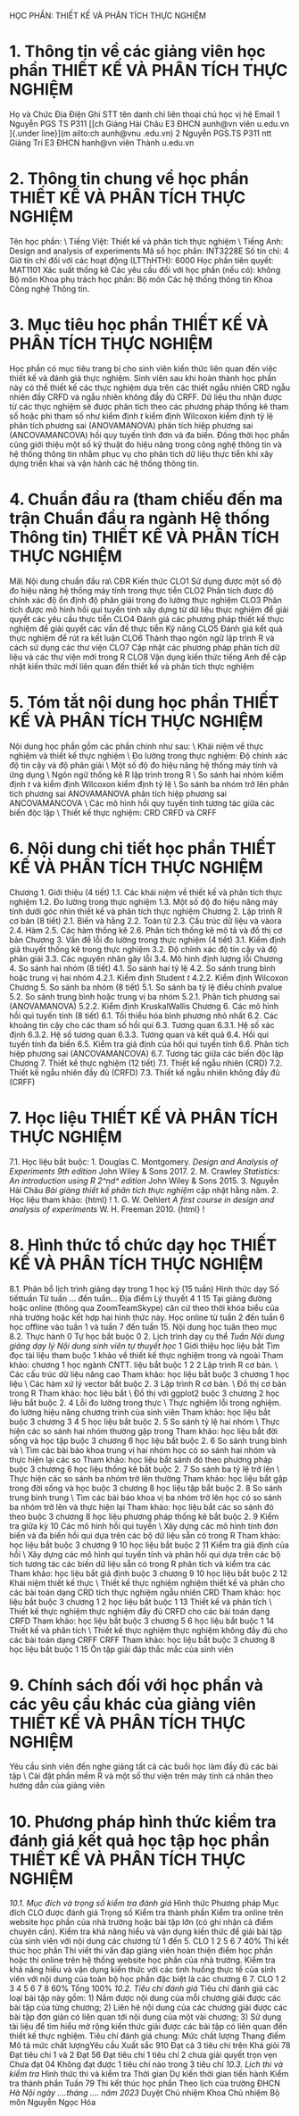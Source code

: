 HỌC PHẦN: THIẾT KẾ VÀ PHÂN TÍCH THỰC NGHIỆM 
# 1. Thông tin về các giảng viên học phần THIẾT KẾ VÀ PHÂN TÍCH THỰC NGHIỆM 
Họ và Chức Địa Điện Ghi STT tên danh chỉ liên thoại chú học vị hệ Email 1 Nguyễn PGS TS P311 [[ch Giảng Hải Châu E3 ĐHCN aunh\@vn viên u.edu.vn ]{.under line}](m ailto:ch aunh@vnu .edu.vn) 2 Nguyễn PGS.TS P311 ntt Giảng Trí E3 ĐHCN hanh\@vn viên Thành u.edu.vn 
# 2. Thông tin chung về học phần THIẾT KẾ VÀ PHÂN TÍCH THỰC NGHIỆM 
Tên học phần: \ Tiếng Việt: Thiết kế và phân tích thực nghiệm \ Tiếng Anh: Design and analysis of experiments Mã số học phần: INT3228E Số tín chỉ: 4 Giờ tín chỉ đối với các hoạt động (LTThHTH): 6000 Học phần tiên quyết: MAT1101 Xác suất thống kê Các yêu cầu đối với học phần (nếu có): không Bộ môn Khoa phụ trách học phần: Bộ môn Các hệ thống thông tin Khoa Công nghệ Thông tin. 
# 3. Mục tiêu học phần THIẾT KẾ VÀ PHÂN TÍCH THỰC NGHIỆM 
Học phần có mục tiêu trang bị cho sinh viên kiến thức liên quan đến việc thiết kế và đánh giá thực nghiệm. Sinh viên sau khi hoàn thành học phần này có thể thiết kế các thực nghiệm dựa trên các thiết ngẫu nhiên CRD ngẫu nhiên đầy CRFD và ngẫu nhiên không đầy đủ CRFF. Dữ liệu thu nhận được từ các thực nghiệm sẽ được phân tích theo các phương pháp thống kê tham số hoặc phi tham số như kiểm định *t* kiểm định Wilcoxon kiểm định tỷ lệ phân tích phương sai (ANOVAMANOVA) phân tích hiệp phương sai (ANCOVAMANCOVA) hồi quy tuyến tính đơn và đa biến. Đồng thời học phần cũng giới thiệu một số kỹ thuật đo hiệu năng trong công nghệ thông tin và hệ thống thông tin nhằm phục vụ cho phân tích dữ liệu thực tiễn khi xây dựng triển khai và vận hành các hệ thống thông tin.
# 4. Chuẩn đầu ra (tham chiếu đến ma trận Chuẩn đầu ra ngành Hệ thống Thông tin) THIẾT KẾ VÀ PHÂN TÍCH THỰC NGHIỆM 
Mã\ Nội dung chuẩn đầu ra\ CĐR  Kiến thức CLO1 Sử dụng được một số độ đo hiệu năng hệ thống máy tính trong thực tiễn CLO2 Phân tích được độ chính xác độ ổn định độ phân giải trong đo lường thực nghiệm CLO3 Phân tích được mô hình hồi qui tuyến tính xây dựng từ dữ liệu thực nghiệm để giải quyết các yêu cầu thực tiễn CLO4 Đánh giá các phương pháp thiết kế thực nghiệm để giải quyết các vấn đề thực tiễn Kỹ năng CLO5 Đánh giá kết quả thực nghiệm để rút ra kết luận CLO6 Thành thạo ngôn ngữ lập trình R và cách sử dụng các thư viện CLO7 Cập nhật các phương pháp phân tích dữ liệu và các thư viện mới trong R CLO8 Vận dụng kiến thức tiếng Anh để cập nhật kiến thức mới liên quan đến thiết kế và phân tích thực nghiệm
# 5. Tóm tắt nội dung học phần THIẾT KẾ VÀ PHÂN TÍCH THỰC NGHIỆM 
Nội dung học phần gồm các phần chính như sau: \ Khái niệm về thực nghiệm và thiết kế thực nghiệm \ Đo lường trong thực nghiệm: Độ chính xác độ tin cậy và độ phân giải \ Một số độ đo hiệu năng hệ thống máy tính và ứng dụng \ Ngôn ngữ thống kê R lập trình trong R \ So sánh hai nhóm kiểm định *t* và kiểm định Wilcoxon kiểm định tỷ lệ \ So sánh ba nhóm trở lên phân tích phương sai ANOVAMANOVA phân tích hiệp phương sai ANCOVAMANCOVA \ Các mô hình hồi quy tuyến tính tương tác giữa các biến độc lập \ Thiết kế thực nghiệm: CRD CRFD và CRFF 
# 6. Nội dung chi tiết học phần THIẾT KẾ VÀ PHÂN TÍCH THỰC NGHIỆM 
Chương 1. Giới thiệu (4 tiết) 1.1. Các khái niệm về thiết kế và phân tích thực nghiệm 1.2. Đo lường trong thực nghiệm 1.3. Một số độ đo hiệu năng máy tính dưới góc nhìn thiết kế và phân tích thực nghiệm Chương 2. Lập trình R cơ bản (8 tiết) 2.1. Biến và hằng 2.2. Toán tử 2.3. Cấu trúc dữ liệu và vàora 2.4. Hàm 2.5. Các hàm thống kê 2.6. Phân tích thống kê mô tả và đồ thị cơ bản Chương 3. Vấn đề lỗi đo lường trong thực nghiệm (4 tiết) 3.1. Kiểm định giả thuyết thống kê trong thực nghiệm 3.2. Độ chính xác độ tin cậy và độ phân giải 3.3. Các nguyên nhân gây lỗi 3.4. Mô hình định lượng lỗi Chương 4. So sánh hai nhóm (8 tiết) 4.1. So sánh hai tỷ lệ 4.2. So sánh trung bình hoặc trung vị hai nhóm 4.2.1. Kiểm định Student *t* 4.2.2. Kiểm định Wilcoxon Chương 5. So sánh ba nhóm (8 tiết) 5.1. So sánh ba tỷ lệ điều chỉnh *p*value 5.2. So sánh trung bình hoặc trung vị ba nhóm 5.2.1. Phân tích phương sai (ANOVAMANOVA) 5.2.2. Kiểm định KruskalWallis Chương 6. Các mô hình hồi qui tuyến tính (8 tiết) 6.1. Tối thiểu hóa bình phương nhỏ nhất 6.2. Các khoảng tin cậy cho các tham số hồi qui 6.3. Tương quan 6.3.1. Hệ số xác định 6.3.2. Hệ số tương quan 6.3.3. Tương quan và kết quả 6.4. Hồi qui tuyến tính đa biến 6.5. Kiểm tra giả định của hồi qui tuyến tính 6.6. Phân tích hiệp phương sai (ANCOVAMANCOVA) 6.7. Tương tác giữa các biến độc lập Chương 7. Thiết kế thực nghiệm (12 tiết) 7.1. Thiết kế ngẫu nhiên (CRD) 7.2. Thiết kế ngẫu nhiên đầy đủ (CRFD) 7.3. Thiết kế ngẫu nhiên không đầy đủ (CRFF) 
# 7. Học liệu THIẾT KẾ VÀ PHÂN TÍCH THỰC NGHIỆM 
7.1. Học liệu bắt buộc: 1. Douglas C. Montgomery. *Design and Analysis of Experiments 9th edition* John Wiley & Sons 2017. 2. M. Crawley *Statistics: An introduction using R 2^nd^ edition* John Wiley & Sons 2015. 3. Nguyễn Hải Châu *Bài giảng thiết kế phân tích thực nghiệm* cập nhật hằng năm. 2. Học liệu tham khảo: {html}
! 1. G. W. Oehlert *A first course in design and analysis of experiments* W. H. Freeman 2010. {html}
! 
# 8. Hình thức tổ chức dạy học THIẾT KẾ VÀ PHÂN TÍCH THỰC NGHIỆM 
8.1. Phân bổ lịch trình giảng dạy trong 1 học kỳ (15 tuần) Hình thức dạy Số tiếttuần Từ tuần ... đến tuần... Địa điểm Lý thuyết 4 1 15 Tại giảng đường hoặc online (thông qua ZoomTeamSkype) căn cứ theo thời khóa biểu của nhà trường hoặc kết hợp hai hình thức này. Học online từ tuần 2 đến tuần 6 học offline vào tuần 1 và tuần 7 đến tuần 15. Nội dung học tuân theo mục 8.2. Thực hành 0 Tự học bắt buộc 0 2. Lịch trình dạy cụ thể *Tuần* *Nội dung giảng dạy lý *Nội dung sinh viên tự thuyết* học* 1 Giới thiệu học liệu bắt Tìm đọc tài liệu tham buộc 1 khảo về thiết kế thực nghiệm trong và ngoài Tham khảo: chương 1 học ngành CNTT. liệu bắt buộc 1 2 2 Lập trình R cơ bản. \ Các cấu trúc dữ liệu nâng cao Tham khảo: học liệu bắt buộc 3 chương 1 học liệu \ Các hàm xử lý vector bắt buộc 2. 3 Lập trình R cơ bản. \ Đồ thị cơ bản trong R Tham khảo: học liệu bắt \ Đồ thị với ggplot2 buộc 3 chương 2 học liệu bắt buộc 2. 4 Lỗi đo lường trong thực \ Thực nghiệm lỗi trong nghiệm. đo lường hiệu năng chương trình của sinh viên Tham khảo: học liệu bắt buộc 3 chương 3 4 5 học liệu bắt buộc 2. 5 So sánh tỷ lệ hai nhóm \ Thực hiện các so sánh hai nhóm thường gặp trong Tham khảo: học liệu bắt đời sống và học tập buộc 3 chương 6 học liệu bắt buộc 2. 6 So sánh trung bình và \ Tìm các bài báo khoa trung vị hai nhóm học có so sánh hai nhóm và thực hiện lại các so Tham khảo: học liệu bắt sánh đó theo phương pháp buộc 3 chương 6 học liệu thống kê bắt buộc 2. 7 So sánh ba tỷ lệ trở lên \ Thực hiện các so sánh ba nhóm trờ lên thường Tham khảo: học liệu bắt gặp trong đời sống và học buộc 3 chương 8 học liệu tập bắt buộc 2. 8 So sánh trung bình trung \ Tìm các bài báo khoa vị ba nhóm trở lên học có so sánh ba nhóm trở lên và thực hiện lại Tham khảo: học liệu bắt các so sánh đó theo buộc 3 chương 8 học liệu phương pháp thống kê bắt buộc 2. 9 Kiểm tra giữa kỳ 10 Các mô hình hồi qui tuyến \ Xây dựng các mô hình tính đơn biến và đa biến hồi qui dựa trên các bộ dữ liệu sẵn có trong R Tham khảo: học liệu bắt buộc 3 chương 9 10 học liệu bắt buộc 2 11 Kiểm tra giả định của hồi \ Xây dựng các mô hình qui tuyến tính và phân hồi qui dựa trên các bộ tích tương tác các biến dữ liệu sẵn có trong R phân tích và kiểm tra các Tham khảo: học liệu bắt giả định buộc 3 chương 9 10 học liệu bắt buộc 2 12 Khái niệm thiết kế thực \ Thiết kế thực nghiệm nghiệm thiết kế và phân cho các bài toán dạng CRD tích thực nghiệm ngẫu nhiên CRD Tham khảo: học liệu bắt buộc 3 chương 1 2 học liệu bắt buộc 1 13 Thiết kế và phân tích \ Thiết kế thực nghiệm thực nghiệm đầy đủ CRFD cho các bài toán dạng CRFD Tham khảo: học liệu bắt buộc 3 chương 5 6 học liệu bắt buộc 1 14 Thiết kế và phân tích \ Thiết kế thực nghiệm thực nghiệm không đầy đủ cho các bài toán dạng CRFF CRFF Tham khảo: học liệu bắt buộc 3 chương 8 học liệu bắt buộc 1 15 Ôn tập giải đáp thắc mắc của sinh viên 
# 9. Chính sách đối với học phần và các yêu cầu khác của giảng viên THIẾT KẾ VÀ PHÂN TÍCH THỰC NGHIỆM 
Yêu cầu sinh viên đến nghe giảng tất cả các buổi học làm đầy đủ các
bài tập \ Cài đặt phần mềm R và một số thư viện trên máy tính cá nhân theo
hướng dẫn của giảng viên 
# 10. Phương pháp hình thức kiểm tra đánh giá kết quả học tập học phần THIẾT KẾ VÀ PHÂN TÍCH THỰC NGHIỆM 
*10.1. Mục đích và trọng số kiểm tra đánh giá* Hình thức Phương pháp Mục đích CLO được đánh giá Trọng số Kiểm tra thành phần Kiểm tra online trên website học phần của nhà trường hoặc bài tập lớn (có ghi nhận cả điểm chuyên cần). Kiểm tra khả năng hiểu và vận dụng kiến thức để giải bài tập của sinh viên với nội dung các chương từ 1 đến 5. CLO 1 2 5 6 7 40% Thi kết thúc học phần Thi viết thi vấn đáp giảng viên hoàn thiện điểm học phần hoặc thi online trên hệ thống website học phần của nhà trường. Kiểm tra khả năng hiểu và vận dụng kiến thức với các tình huống thực tế của sinh viên với nội dung của toàn bộ học phần đặc biệt là các chương 6 7. CLO 1 2 3 4 5 6 7 8 60% Tổng 100% *10.2. Tiêu chí đánh giá* Tiêu chí đánh giá các loại bài tập này gồm: 1\) Nắm được nội dung của mỗi chương giải được các bài tập của từng
chương; 2\) Liên hệ nội dung của các chương giải được các bài tập đơn giản có
liên quan tới nội dung của một vài chương; 3\) Sử dụng tài liệu để tìm hiểu mở rộng kiến thức giải được các bài
tập có liên quan đến thiết kế thực nghiệm. Tiêu chí đánh giá chung: Mức chất lượng Thang điểm Mô tả mức chất lượngYêu cầu Xuất sắc 910 Đạt cả 3 tiêu chí trên Khá giỏi 78 Đạt tiêu chí 1 và 2 Đạt 56 Đạt tiêu chí 1 tiêu chí 2 chưa giải quyết trọn vẹn Chưa đạt 04 Không đạt được 1 tiêu chí nào trong 3 tiêu chí *10.3. Lịch thi và kiểm tra* Hình thức thi và kiểm tra Thời gian Dự kiến thời gian tiến hành Kiểm tra thành phần Tuần 79 Thi kết thúc học phần Theo lịch của trường ĐHCN *Hà Nội ngày ....tháng .... năm 2023* Duyệt Chủ nhiệm Khoa Chủ nhiệm Bộ môn Nguyễn Ngọc Hóa 